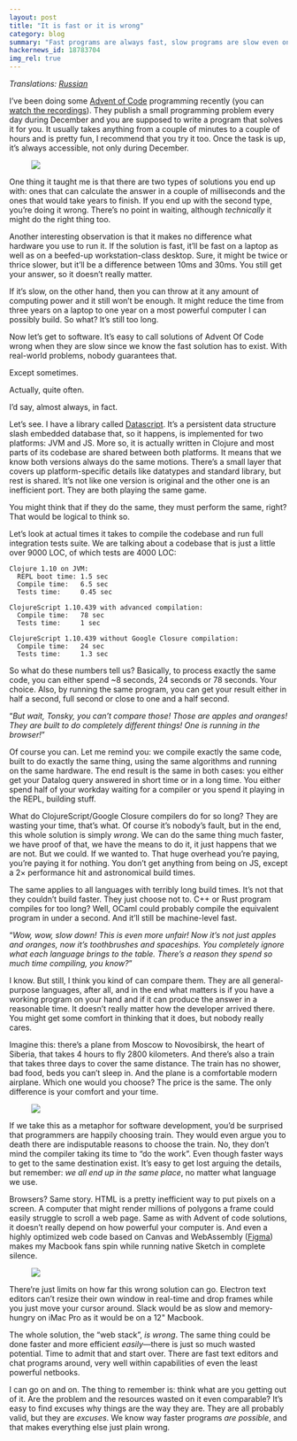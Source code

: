 ```yaml
---
layout: post
title: "It is fast or it is wrong"
category: blog
summary: "Fast programs are always fast, slow programs are slow even on a most powerful computers. Knowing that fast solution exists makes slow one plain wrong."
hackernews_id: 18783704
img_rel: true
---
```


_Translations: [Russian](https://habr.com/ru/company/timeweb/blog/560666/)_

I’ve been doing some [Advent of Code](https://adventofcode.com/2018) programming recently (you can [watch the recordings](https://www.youtube.com/playlist?list=PLdSfLyn35ej-UL9AuxUvoFXerHac4RYnH)). They publish a small programming problem every day during December and you are supposed to write a program that solves it for you. It usually takes anything from a couple of minutes to a couple of hours and is pretty fun, I recommend that you try it too. Once the task is up, it’s always accessible, not only during December.

<figure><img src="advent.png"></figure>

One thing it taught me is that there are two types of solutions you end up with: ones that can calculate the answer in a couple of milliseconds and the ones that would take years to finish. If you end up with the second type, you’re doing it wrong. There’s no point in waiting, although _technically_ it might do the right thing too.

Another interesting observation is that it makes no difference what hardware you use to run it. If the solution is fast, it’ll be fast on a laptop as well as on a beefed-up workstation-class desktop. Sure, it might be twice or thrice slower, but it’ll be a difference between 10ms and 30ms. You still get your answer, so it doesn’t really matter.

If it’s slow, on the other hand, then you can throw at it any amount of computing power and it still won’t be enough. It might reduce the time from three years on a laptop to one year on a most powerful computer I can possibly build. So what? It’s still too long.

Now let’s get to software. It’s easy to call solutions of Advent Of Code wrong when they are slow since we know the fast solution has to exist. With real-world problems, nobody guarantees that.

Except sometimes.

Actually, quite often.

I’d say, almost always, in fact.

Let’s see. I have a library called [Datascript](https://github.com/tonsky/datascript). It’s a persistent data structure slash embedded database that, so it happens, is implemented for two platforms: JVM and JS. More so, it is actually written in Clojure and most parts of its codebase are shared between both platforms. It means that we know both versions always do the same motions. There’s a small layer that covers up platform-specific details like datatypes and standard library, but rest is shared. It’s not like one version is original and the other one is an inefficient port. They are both playing the same game.

You might think that if they do the same, they must perform the same, right? That would be logical to think so.

Let’s look at actual times it takes to compile the codebase and run full integration tests suite. We are talking about a codebase that is just a little over 9000 LOC, of which tests are 4000 LOC:

    Clojure 1.10 on JVM:
      REPL boot time: 1.5 sec
      Compile time:   6.5 sec
      Tests time:     0.45 sec
      
    ClojureScript 1.10.439 with advanced compilation:
      Compile time:   78 sec
      Tests time:     1 sec
      
    ClojureScript 1.10.439 without Google Closure compilation:
      Compile time:   24 sec
      Tests time:     1.3 sec

So what do these numbers tell us? Basically, to process exactly the same code, you can either spend ~8 seconds, 24 seconds or 78 seconds. Your choice. Also, by running the same program, you can get your result either in half a second, full second or close to one and a half second.

“_But wait, Tonsky, you can’t compare those! Those are apples and oranges! They are built to do completely different things! One is running in the browser!_”

Of course you can. Let me remind you: we compile exactly the same code, built to do exactly the same thing, using the same algorithms and running on the same hardware. The end result is the same in both cases: you either get your Datalog query answered in short time or in a long time. You either spend half of your workday waiting for a compiler or you spend it playing in the REPL, building stuff.

What do ClojureScript/Google Closure compilers do for so long? They are wasting your time, that’s what. Of course it’s nobody’s fault, but in the end, this whole solution is simply _wrong_. We can do the same thing much faster, we have proof of that, we have the means to do it, it just happens that we are not. But we could. If we wanted to. That huge overhead you’re paying, you’re paying it for nothing. You don’t get anything from being on JS, except a 2× performance hit and astronomical build times.

The same applies to all languages with terribly long build times. It’s not that they couldn’t build faster. They just choose not to. C++ or Rust program compiles for too long? Well, OCaml could probably compile the equivalent program in under a second. And it’ll still be machine-level fast.

“_Wow, wow, slow down! This is even more unfair! Now it’s not just apples and oranges, now it’s toothbrushes and spaceships. You completely ignore what each language brings to the table. There’s a reason they spend so much time compiling, you know?_”

I know. But still, I think you kind of can compare them. They are all general-purpose languages, after all, and in the end what matters is if you have a working program on your hand and if it can produce the answer in a reasonable time. It doesn’t really matter how the developer arrived there. You might get some comfort in thinking that it does, but nobody really cares.

Imagine this: there’s a plane from Moscow to Novosibirsk, the heart of Siberia, that takes 4 hours to fly 2800 kilometers. And there’s also a train that takes three days to cover the same distance. The train has no shower, bad food, beds you can’t sleep in. And the plane is a comfortable modern airplane. Which one would you choose? The price is the same. The only difference is your comfort and your time.

<figure><img src="train.jpg"></figure>

If we take this as a metaphor for software development, you’d be surprised that programmers are happily choosing train. They would even argue you to death there are indisputable reasons to choose the train. No, they don’t mind the compiler taking its time to “do the work”. Even though faster ways to get to the same destination exist. It’s easy to get lost arguing the details, but remember: _we all end up in the same place_, no matter what language we use.

Browsers? Same story. HTML is a pretty inefficient way to put pixels on a screen. A computer that might render millions of polygons a frame could easily struggle to scroll a web page. Same as with Advent of code solutions, it doesn’t really depend on how powerful your computer is. And even a highly optimized web code based on Canvas and WebAssembly ([Figma](https://figma.com)) makes my Macbook fans spin while running native Sketch in complete silence.

<figure><img src="crysis.jpg"></figure>

There’re just limits on how far this wrong solution can go. Electron text editors can’t resize their own window in real-time and drop frames while you just move your cursor around. Slack would be as slow and memory-hungry on iMac Pro as it would be on a 12" Macbook.

The whole solution, the “web stack”, _is wrong_. The same thing could be done faster and more efficient _easily_—there is just so much wasted potential. Time to admit that and start over. There are fast text editors and chat programs around, very well within capabilities of even the least powerful netbooks. 

I can go on and on. The thing to remember is: think what are you getting out of it. Are the problem and the resources wasted on it even comparable? It’s easy to find excuses why things are the way they are. They are all probably valid, but they are _excuses_. We know way faster programs _are possible_, and that makes everything else just plain wrong.
